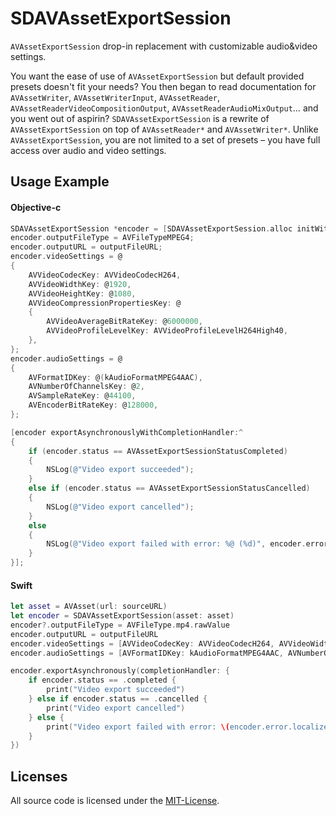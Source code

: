 SDAVAssetExportSession
======================

`AVAssetExportSession` drop-in replacement with customizable audio&amp;video settings.

You want the ease of use of `AVAssetExportSession` but default provided presets doesn't fit your needs? You then began to read documentation for `AVAssetWriter`, `AVAssetWriterInput`, `AVAssetReader`, `AVAssetReaderVideoCompositionOutput`, `AVAssetReaderAudioMixOutput`… and you went out of aspirin? `SDAVAssetExportSession` is a rewrite of `AVAssetExportSession` on top of `AVAssetReader*` and `AVAssetWriter*`. Unlike `AVAssetExportSession`, you are not limited to a set of presets – you have full access over audio and video settings.


Usage Example
-------------

####  Objective-c

``` objective-c
SDAVAssetExportSession *encoder = [SDAVAssetExportSession.alloc initWithAsset:anAsset];
encoder.outputFileType = AVFileTypeMPEG4;
encoder.outputURL = outputFileURL;
encoder.videoSettings = @
{
    AVVideoCodecKey: AVVideoCodecH264,
    AVVideoWidthKey: @1920,
    AVVideoHeightKey: @1080,
    AVVideoCompressionPropertiesKey: @
    {
        AVVideoAverageBitRateKey: @6000000,
        AVVideoProfileLevelKey: AVVideoProfileLevelH264High40,
    },
};
encoder.audioSettings = @
{
    AVFormatIDKey: @(kAudioFormatMPEG4AAC),
    AVNumberOfChannelsKey: @2,
    AVSampleRateKey: @44100,
    AVEncoderBitRateKey: @128000,
};

[encoder exportAsynchronouslyWithCompletionHandler:^
{
    if (encoder.status == AVAssetExportSessionStatusCompleted)
    {
        NSLog(@"Video export succeeded");
    }
    else if (encoder.status == AVAssetExportSessionStatusCancelled)
    {
        NSLog(@"Video export cancelled");
    }
    else
    {
        NSLog(@"Video export failed with error: %@ (%d)", encoder.error.localizedDescription, encoder.error.code);
    }
}];

```

####  Swift

``` swift
let asset = AVAsset(url: sourceURL)
let encoder = SDAVAssetExportSession(asset: asset)
encoder?.outputFileType = AVFileType.mp4.rawValue
encoder.outputURL = outputFileURL
encoder.videoSettings = [AVVideoCodecKey: AVVideoCodecH264, AVVideoWidthKey: 1920, AVVideoHeightKey: 1080, AVVideoCompressionPropertiesKey: [AVVideoAverageBitRateKey: 6000000, AVVideoProfileLevelKey: AVVideoProfileLevelH264High40]]
encoder.audioSettings = [AVFormatIDKey: kAudioFormatMPEG4AAC, AVNumberOfChannelsKey: 2, AVSampleRateKey: 44100, AVEncoderBitRateKey: 128000]

encoder.exportAsynchronously(completionHandler: {
    if encoder.status == .completed {
        print("Video export succeeded")
    } else if encoder.status == .cancelled {
        print("Video export cancelled")
    } else {
        print("Video export failed with error: \(encoder.error.localizedDescription) (\(encoder.error.code))")
    }
})
```

Licenses
--------

All source code is licensed under the [MIT-License](https://github.com/rs/SDAVAssetExportSession/blob/master/LICENSE).
